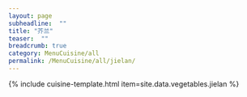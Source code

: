 ```yaml
---
layout: page
subheadline:  ""
title: "芥兰" 
teaser:  "" 
breadcrumb: true
category: MenuCuisine/all
permalink: /MenuCuisine/all/jielan/
---
```


{% include cuisine-template.html item=site.data.vegetables.jielan %}
